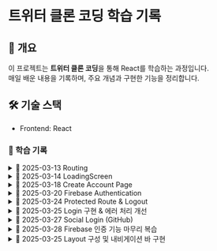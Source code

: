 # 트위터 클론 코딩 학습 기록  

## 📌 개요  
이 프로젝트는 **트위터 클론 코딩**을 통해 React를 학습하는 과정입니다.  
매일 배운 내용을 기록하며, 주요 개념과 구현한 기능을 정리합니다.  

## 🛠️ 기술 스택  
- Frontend: React  

### 📆 학습 기록  

<details>
  <summary>📅 2025-03-13  Routing</summary>

- React Router 설정 (`react-router-dom` 활용)  
- `createBrowserRouter`를 사용한 라우팅 구조 생성  
- `Outlet`을 활용한 레이아웃 컴포넌트 적용  
- 로그인 및 회원가입 페이지는 레이아웃에서 제외  
- `styled-components`를 사용한 글로벌 스타일 적용 (`createGlobalStyle`)  

</details>

<details>
  <summary>📅 2025-03-14  LoadingScreen</summary>

- **Firebase Authentication을 위한 로딩 처리 로직 추가**  
  - `isLoading` 상태(`useState`)를 활용하여 초기값을 `true`로 설정  
  - Firebase가 사용자 인증 정보를 확인할 시간을 확보하기 위해 `async` 함수 `init` 생성  
  - `useEffect`를 사용하여 컴포넌트 마운트 시 `init` 실행 → Firebase 확인 후 `isLoading`을 `false`로 변경  
  - `isLoading` 값에 따라 **로딩 화면 (`LoadingScreen`) 또는 `RouterProvider` 렌더링**  

#### 🆕 새롭게 알게 된 개념  

<details>
  <summary>1. &lt;Wrapper&gt; 태그</summary>

- `styled-components`를 사용할 때, **스타일이 적용된 컨테이너 컴포넌트**로 활용됨.  
- `div` 대신 **`styled.div`를 생성하여** `Wrapper`처럼 사용 가능.  
- 일반적으로 **레이아웃을 잡거나 특정 스타일을 적용할 때 유용**함.  

</details>

<details>
  <summary>2. `useEffect(() => { init(); }, []);` 구조</summary>

- `useEffect`는 **리액트 컴포넌트가 렌더링될 때 실행되는 사이드 이펙트 처리용 함수**.  
- 위 코드의 역할:  
  1. **컴포넌트가 처음 렌더링될 때(`[]` 의존성 배열이 빈 배열이므로)** `init()` 함수를 실행.  
  2. `init()`은 Firebase가 사용자 정보를 확인하는 **비동기 함수**.  
  3. Firebase 확인이 끝나면 `isLoading` 상태를 `false`로 변경.  
- 핵심 개념:  
  - `useEffect`의 **두 번째 인자로 빈 배열 `[]`을 넘기면, 마운트 시 한 번만 실행됨**.  
  - `useEffect` 내부에서 `init()` 호출 → **초기 설정 및 비동기 데이터 로딩 처리 가능**.  

</details>

</details>

<details>
  <summary>📅 2025-03-18  Create Account Page</summary>

- **회원가입 페이지 UI 및 입력 로직 구현**  
  - `styled-components`를 활용하여 **Wrapper, Form, Input 컴포넌트 생성**  
  - `useState`를 활용하여 **name, email, password 상태 관리**  
  - `onChange` 이벤트 핸들러를 활용하여 **입력값을 상태와 연결**  
  - `onSubmit` 이벤트 핸들러를 활용하여 **폼 제출 시 값 확인 (console.log)**  

- **회원가입 로딩 상태 처리**  
  - `isLoading` 상태(`useState`)를 활용하여 **회원가입 중 로딩 화면 표시**  
  - `try-catch-finally` 블록을 활용하여 **Firebase 연동 시 로딩 상태 변경**  
  - 에러 발생 시 **에러 메시지 상태(`error`) 추가 및 화면에 표시**  

- **스타일링 개선 (CSS 적용)**  
  - `styled-components`를 활용하여 **입력 필드 및 버튼 스타일 적용**  
  - `Wrapper`를 사용해 **회원가입 페이지를 화면 중앙에 정렬**  
  - `input[type="submit"]`에 **hover 효과 추가 (opacity 조정)**  

#### 🆕 새롭게 알게 된 개념  

<details>
  <summary>4. `e.preventDefault();` 를 사용한 새로고침 방지</summary>

- `e.preventDefault();`는 **HTML 폼이 기본적으로 실행하는 새로고침 동작을 막아주는 역할**을 함.  
- 폼이 제출될 때 페이지가 리로드되지 않도록 하여 **비동기 처리(Firebase 연동 등)를 원활하게 수행할 수 있음**.  
- `onSubmit` 이벤트 핸들러에서 호출하여 **입력된 데이터를 유지한 상태로 처리 가능**.  

```jsx
const onSubmit = (event) => {
  event.preventDefault(); // 폼 제출 시 새로고침 방지
  console.log(name, email, password);
};
```
</details>

</details>

 <details>
  <summary>📅 2025-03-20  Firebase Authentication</summary>

- **Firebase를 활용한 회원가입 기능 구현**  
  - `createUserWithEmailAndPassword`를 사용하여 **Firebase 인증으로 사용자 계정 생성**  
  - `updateProfile`을 사용하여 **사용자의 Display Name 설정**  
  - `navigate`를 활용하여 **회원가입 완료 후 홈 화면으로 이동**  

- **회원가입 로딩 상태 처리**  
  - `isLoading` 상태(`useState`)를 활용하여 **회원가입 중 로딩 화면 표시**  
  - `try-catch-finally` 블록을 활용하여 **Firebase 연동 시 로딩 상태 변경**  
  - 에러 발생 시 **에러 메시지 상태(`error`) 추가 및 화면에 표시**  

- **회원가입 입력값 유효성 검사**  
  - `name`, `email`, `password`가 비어 있는지 확인하고 비어 있으면 회원가입 진행하지 않음  
  - `isLoading` 상태가 `true`일 때 중복 제출 방지  

- **회원가입 성공 후 자동 로그인 처리**  
  - Firebase는 `createUserWithEmailAndPassword`를 사용하면 **자동으로 로그인된 상태**가 됨  
  - `updateProfile`을 사용하여 사용자 프로필 업데이트 가능  

#### 🆕 새롭게 알게 된 개념  

<details>
  <summary>1. `createUserWithEmailAndPassword` 를 사용한 Firebase 회원가입</summary>

- `createUserWithEmailAndPassword(auth, email, password)`를 사용하면 **Firebase에서 계정을 생성**할 수 있음.  
- 계정 생성이 완료되면 **사용자는 자동으로 로그인됨**.  
- `try-catch` 문을 활용하여 **계정 생성 오류를 감지하고 처리** 가능.  

```jsx
const onSubmit = async (event) => {
  event.preventDefault();
  if (!name || !email || !password || isLoading) return;

  setIsLoading(true);
  try {
    const userCredential = await createUserWithEmailAndPassword(auth, email, password);
    console.log("User created:", userCredential.user);

    // 사용자 프로필 업데이트
    await updateProfile(userCredential.user, { displayName: name });

    // 회원가입 후 홈으로 이동
    navigate("/");
  } catch (error) {
    console.error("Error creating user:", error);
  } finally {
    setIsLoading(false);
  }
};
```
 </details>
</details>

<details>
  <summary>📅 2025-03-24  Protected Route & Logout</summary>

- **Protected Route 컴포넌트 구현**  
  - `auth.currentUser`를 통해 사용자가 로그인했는지 여부 확인  
  - 로그인 상태가 아니라면 `<Navigate to="/login" />`을 통해 **로그인 페이지로 리디렉션**  
  - 로그인 상태라면 `children`을 반환하여 **보호된 페이지 표시**  
  - `Layout` 컴포넌트를 `ProtectedRoute`로 감싸 **Home / Profile 등 하위 경로를 한 번에 보호**  

- **로그아웃 기능 추가**  
  - `signOut(auth)`를 호출하여 **Firebase에서 사용자 로그아웃 처리**  
  - 로그아웃 후 페이지 새로고침 시 자동으로 **로그인 페이지로 이동**됨 (`ProtectedRoute` 덕분)  
  - Home 페이지에 테스트용 로그아웃 버튼 구현  

---

🌟 **Protected Route의 개념**

- `ProtectedRoute`는 **특정 조건을 만족한 사용자만 특정 페이지에 접근할 수 있도록 보호하는 컴포넌트**  
- 주로 인증(로그인) 여부, 사용자 권한, 구독 상태 등의 조건을 기반으로 접근 제어를 수행
- 조건을 만족하지 않으면 다른 페이지(예: 로그인, 접근 거부 페이지 등)로 리디렉션
- 리액트의 `children` 속성을 통해 **내부에 감싸진 컴포넌트를 조건 만족 시에만 렌더링**

```tsx
export default function ProtectedRoute({ children }: { children: React.ReactNode }) {
  const user = auth.currentUser;

  if (user === null) {
    return <Navigate to="/login" />;
  }

  return children;
}
```
 </details>
</details>
<details>
  <summary>📅 2025-03-25  Login 구현 & 에러 처리 개선</summary>

- **회원가입/로그인 시 에러 처리 로직 개선**  
  - `try-catch` 블록을 통해 Firebase 에러를 포착하고 사용자에게 알림 표시  
  - 기존 `setError(message)` 방식 대신, **더 사용자 친화적인 메시지 출력 구조 구상**  
  - 에러가 발생한 경우 `instanceof FirebaseError`로 구분 후 `error.code`, `error.message` 추출 가능

- **로그인 기능 구현 (`signInWithEmailAndPassword`)**  
  - 이메일/비밀번호가 비어 있거나 `isLoading` 상태일 경우 제출 방지  
  - 로그인 성공 시 홈 화면으로 이동 (`navigate("/")`)  
  - 로그인 실패 시 Firebase에서 제공하는 메시지를 출력  

- **회원가입/로그인 전환 링크 추가 (`Link` 컴포넌트 사용)**  
  - 로그인 페이지에 “계정이 없으신가요?” → 회원가입 페이지로 이동  
  - 회원가입 페이지에 “이미 계정이 있으신가요?” → 로그인 페이지로 이동  
  - 중복되는 스타일 요소는 `auth-components.ts`에 공통화하여 재사용  

---

🎯 **Toast를 활용한 사용자 친화적 에러 표시 적용**
설치 명령어:

```bash
npm install react-toastify
```

- `react-toastify`를 도입하여 사용자에게 **더 직관적이고 눈에 띄는 에러 메시지 제공**
- 기존의 `<Error>{error}</Error>` 렌더링 방식보다 유지보수성과 UX 측면에서 향상됨

```tsx
import { toast } from "react-toastify";
import "react-toastify/dist/ReactToastify.css";

try {
  // Firebase 로그인/회원가입 로직
} catch (error) {
  if (error instanceof FirebaseError) {
    toast.error(error.message); // 사용자에게 에러 메시지를 띄움
  }
}
```
- `App.tsx` 또는 루트 컴포넌트에 `<ToastContainer />`를 추가하여 어느 컴포넌트에서도 토스트 메시지 출력 가능

```tsx
import { ToastContainer } from "react-toastify";

function App() {
  return (
    <>
      <RouterProvider router={router} />
      <ToastContainer />
    </>
  );
}
```

✅ 장점

에러가 화면 상단에 애니메이션과 함께 표시되어 가시성 증가

로그인/회원가입 화면의 코드가 더 깔끔해지고 단순해짐

사용자 경험(UX) 관점에서도 긍정적 효과

🆕 새롭게 알게 된 개념
<details> <summary>1. `instanceof`를 사용한 에러 타입 구분</summary>
instanceof 키워드를 사용하면 특정 객체가 어떤 클래스의 인스턴스인지 확인할 수 있음

Firebase에서 발생한 에러가 FirebaseError 클래스의 인스턴스인지 확인하여 에러를 선별적으로 처리 가능

```tsx
if (error instanceof FirebaseError) {
  toast.error(error.message);
}
```
</details> <details> <summary>2. `Switcher` 태그를 활용한 로그인/회원가입 페이지 전환</summary>
styled-components로 만든 Switcher 컴포넌트를 사용해
회원가입 ↔ 로그인 페이지 간 이동을 유도하는 UI 구성 요소 구현

```tsx
<Switcher>
  계정이 없으신가요? <Link to="/create-account">회원가입</Link>
</Switcher>
```
컴포넌트화하여 로그인/회원가입 페이지 모두에서 재사용 가능하며 스타일 유지도 쉬움

</details> </details> 

<details>
  <summary>📅 2025-03-27  Social Login (GitHub)</summary>

- **GitHub 소셜 로그인 연동 (Firebase Authentication)**  
  - Firebase 콘솔의 **Authentication > Sign-in method**에서 GitHub 로그인 활성화  
  - GitHub 개발자 설정에서 OAuth 앱 등록 (`https://github.com/settings/developers`)  
    - 콜백 URL은 Firebase에서 제공하는 주소 사용  
    - Client ID, Client Secret을 Firebase에 등록 후 저장

- **GitHub 로그인 버튼 컴포넌트 생성**  
  - `public/` 디렉토리에 GitHub SVG 아이콘 추가  
  - `styled-components`로 스타일링된 버튼 구현  
  - `login` 및 `create-account` 페이지에 GitHub 버튼 삽입

- **Firebase GitHub Provider로 로그인 처리 구현**  
  - `GitHubAuthProvider` 인스턴스 생성  
  - `signInWithPopup(auth, provider)` 또는 `signInWithRedirect(auth, provider)` 사용 가능  
  - 로그인 성공 시 `navigate("/")`를 통해 홈으로 리디렉션  
  - 로그인 실패 시 콘솔에 에러 출력 (`popup-cancelled`, `auth/account-exists-with-different-credential` 등)

- **주의 사항**  
  - 동일한 이메일로 이미 가입된 계정이 있다면 **다른 자격 증명 충돌 에러 발생**  
  - Firebase 콘솔에서 GitHub 로그인을 활성화하지 않으면 로그인 시도 자체가 실패함

- **결과**
  - 이메일/비밀번호 없이 **GitHub 계정만으로 로그인 가능**
  - 기존 로그인 흐름에 **소셜 로그인 옵션이 추가됨**으로써 사용자 접근성 향상  
  - 인증 완료 후 홈으로 리디렉션되어 정상 로그인 상태 유지 확인

</details>

<details>
  <summary>📅 2025-03-28  Firebase 인증 기능 마무리 복습</summary>

---

### 🔑 Firebase `auth` 객체에서 자주 사용하는 메서드

| 메서드 | 설명 |
|--------|------|
| `auth.currentUser` | 현재 로그인된 사용자 정보 (없으면 `null`) |
| `signInWithEmailAndPassword(auth, email, password)` | 이메일/비밀번호로 로그인 |
| `createUserWithEmailAndPassword(auth, email, password)` | 이메일/비밀번호로 회원가입 |
| `updateProfile(user, { displayName })` | 사용자 프로필 이름 설정 |
| `signOut(auth)` | 로그아웃 처리 |
| `sendPasswordResetEmail(auth, email)` | 비밀번호 재설정 이메일 발송 |

---

### ⏳ 비동기 처리 흐름

- 회원가입 및 로그인 요청은 **`async/await + try-catch`** 조합으로 처리
- `isLoading` 상태를 통해 요청 중 중복 클릭 방지 및 로딩 처리
- `useEffect(() => { init(); }, [])`로 초기 로그인 상태 확인

---

### 🎨 styled-components 사용 이유

- 기존 CSS 파일보다 **컴포넌트 단위로 스타일을 관리**할 수 있어 유지보수가 용이함  
- JS 안에서 스타일을 선언할 수 있어 **조건부 스타일링, 재사용성**이 뛰어남  
- 여러 페이지에서 공통 사용되는 폼 UI 구성요소들을 **분리 및 재사용** 가능

---

### 💡 상태(state) 한 줄로 줄이기 팁

> 여러 개의 상태값을 객체로 묶어서 간결하게 관리 가능

```tsx
const [form, setForm] = useState({
  name: "",
  email: "",
  password: "",
  isLoading: false,
  error: "",
});
```
```tsx
// 업데이트 예시
setForm(prev => ({ ...prev, email: "example@email.com" }));
상태 관리를 하나의 객체로 합치면 가독성과 확장성 모두 향상됨
```
</details> 

<details>
  <summary>📅 2025-03-25  Layout 구성 및 내비게이션 바 구현</summary>

- **로그인 후 사용자 화면에 고정될 내비게이션 바(UI) 구성**  
  - `Layout` 컴포넌트에 `Wrapper`와 `Menu`, `MenuItem` 구조로 좌측 고정 바 생성  
  - `Home`, `Profile`, `Logout` 아이콘을 **[HeroIcons](https://heroicons.com/)** 에서 SVG로 가져와 적용  
  - `Link` 컴포넌트를 활용하여 페이지 이동 (홈/프로필), 로그아웃은 버튼 처리  
  - 로그아웃 클릭 시 `window.confirm()`을 사용해 **사용자 확인 후** 로그아웃 처리  

- **스타일 구성 (`styled-components`)**
  - `Wrapper`: `display: grid;`, `grid-template-columns: 1fr 4fr`로 **좌우 영역 분할**  
  - `Menu`: `display: flex;`, `flex-direction: column;` 으로 **세로 정렬된 버튼 구성**  
  - `MenuItem`: 원형 버튼 형태 (`border-radius: 50%`, `width/height: 50px`)  

- **로그아웃 처리 흐름**
  - 클릭 시 `window.confirm()`으로 확인 팝업 출력  
  - 확인 시 `await signOut(auth)` → `navigate("/login")`  

---

### 🆕 새롭게 알게 된 개념

<details>
  <summary>1. `grid-template-columns`를 사용한 CSS Grid 레이아웃</summary>

- `grid-template-columns`는 CSS Grid에서 **각 열의 비율 또는 크기를 지정**하는 속성  
- 예시: `grid-template-columns: 1fr 4fr`  
  - 전체 화면을 5등분하여, 왼쪽은 `1`, 오른쪽은 `4` 비율로 너비를 나눔  
  - **사이드바 + 본문 구성**에 유용함  
- 함께 사용된 속성 예시:

```tsx
const Wrapper = styled.div`
  display: grid;
  grid-template-columns: 1fr 4fr;
  gap: 20px;
  padding: 50px 0;
  max-width: 860px;
  width: 100%;
`;
```
</details> 
</details>